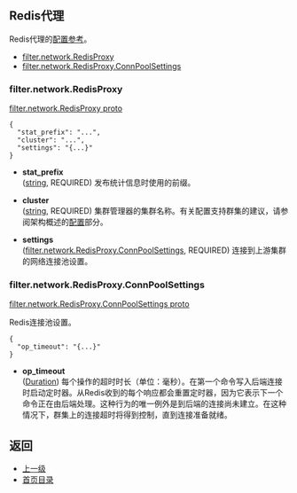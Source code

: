 ## Redis代理

Redis代理的[配置参考](../../../Configurationreference/Networkfilters/Redisproxy.md)。

- [filter.network.RedisProxy](#filternetworkredisproxy)
- [filter.network.RedisProxy.ConnPoolSettings](#filternetworkredisproxyconnpoolsettings)


### filter.network.RedisProxy
[filter.network.RedisProxy proto](https://github.com/envoyproxy/data-plane-api/blob/master/api/filter/network/redis_proxy.proto#L11)

```
{
  "stat_prefix": "...",
  "cluster": "...",
  "settings": "{...}"
}
```
- **stat_prefix**<br />
	([string](https://developers.google.com/protocol-buffers/docs/proto#scalar), REQUIRED) 发布统计信息时使用的前缀。

- **cluster**<br />
	([string](https://developers.google.com/protocol-buffers/docs/proto#scalar), REQUIRED) 集群管理器的集群名称。有关配置支持群集的建议，请参阅架构概述的[配置](../../../Introduction/Architectureoverview/Redis.md#配置)部分。

- **settings**<br />
	([filter.network.RedisProxy.ConnPoolSettings](#filternetworkredisproxyconnpoolsettings), REQUIRED) 连接到上游集群的网络连接池设置。

### filter.network.RedisProxy.ConnPoolSettings
[filter.network.RedisProxy.ConnPoolSettings proto](https://github.com/envoyproxy/data-plane-api/blob/master/api/filter/network/redis_proxy.proto#L21)

Redis连接池设置。

```
{
  "op_timeout": "{...}"
}
```
- **op_timeout**<br />
	([Duration](https://developers.google.com/protocol-buffers/docs/reference/google.protobuf#duration)) 每个操作的超时时长（单位：毫秒）。在第一个命令写入后端连接时启动定时器。从Redis收到的每个响应都会重置定时器，因为它表示下一个命令正在由后端处理。这种行为的唯一例外是到后端的连接尚未建立。在这种情况下，群集上的连接超时将得到控制，直到连接准备就绪。


## 返回
- [上一级](../Networkfilters.md)
- [首页目录](../../../README.md)

